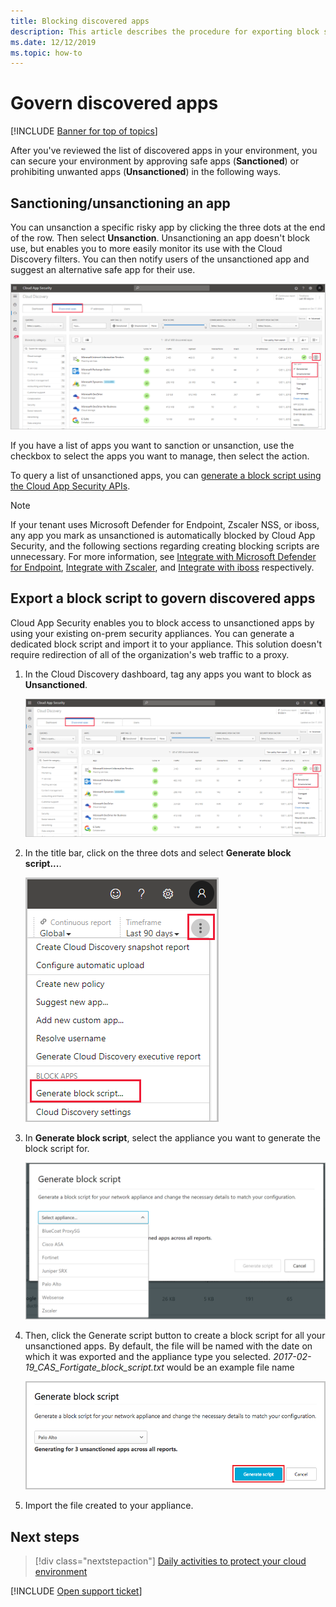 ```yaml
---
title: Blocking discovered apps 
description: This article describes the procedure for exporting block scripts for discovered apps.
ms.date: 12/12/2019
ms.topic: how-to
---
```

# Govern discovered apps

[!INCLUDE [Banner for top of topics](includes/banner.md)]

After you've reviewed the list of discovered apps in your environment, you can secure your environment by approving safe apps (**Sanctioned**) or prohibiting unwanted apps (**Unsanctioned**) in the following ways.

## <a name="BKMK_SanctionApp"></a> Sanctioning/unsanctioning an app

You can unsanction a specific risky app by clicking the three dots at the end of the row. Then select **Unsanction**. Unsanctioning an app doesn't block use, but enables you to more easily monitor its use with the Cloud Discovery filters. You can then notify users of the unsanctioned app and suggest an alternative safe app for their use.

![Tag as unsanctioned](media/tag-as-unsanctioned.png)

If you have a list of apps you want to sanction or unsanction, use the checkbox to select the apps you want to manage, then select the action.

To query a list of unsanctioned apps, you can [generate a block script using the Cloud App Security APIs](api-discovery-script.md).

> [!NOTE]
> If your tenant uses Microsoft Defender for Endpoint, Zscaler NSS, or iboss, any app you mark as unsanctioned is automatically blocked by Cloud App Security, and the following sections regarding creating blocking scripts are unnecessary. For more information, see [Integrate with Microsoft Defender for Endpoint](mde-integration.md), [Integrate with Zscaler](zscaler-integration.md), and [Integrate with iboss](iboss-integration.md) respectively.

## Export a block script to govern discovered apps

Cloud App Security enables you to block access to unsanctioned apps by using your existing on-prem security appliances. You can generate a dedicated block script and import it to your appliance. This solution doesn't require redirection of all of the organization's web traffic to a proxy.

1. In the Cloud Discovery dashboard, tag any apps you want to block as **Unsanctioned**.

    ![Tag as unsanctioned](media/tag-as-unsanctioned.png)

2. In the title bar, click on the three dots and select **Generate block script...**.

    ![Generate block script](media/generate-block-script.png)

3. In **Generate block script**, select the appliance you want to generate the block script for.

    ![Generate block script pop-up](media/generate-block-script-pop-up.png)

4. Then, click the Generate script button to create a block script for all your unsanctioned apps. By default, the file will be named with the date on which it was exported and the appliance type you selected. *2017-02-19_CAS_Fortigate_block_script.txt* would be an example file name

   ![Generate block script button](media/generate-block-script-button.png)

5. Import the file created to your appliance.

## Next steps

> [!div class="nextstepaction"]
> [Daily activities to protect your cloud environment](daily-activities-to-protect-your-cloud-environment.md)

[!INCLUDE [Open support ticket](includes/support.md)]
